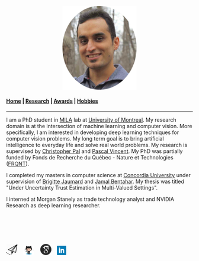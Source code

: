 <p align="center">
  <img src="Images/profile.jpg" width="200"/>
</p>

#### [Home](index.md) | [Research](research.md) | [Awards](awards.md) | [Hobbies](hobbies.md)

-----------------------------

I am a PhD student in [MILA](https://mila.quebec/en/) lab at [University of Montreal](http://www.umontreal.ca/en/). My research domain is at the intersection of machine learning and computer vision. More specifically, I am interested in developing deep learning techniques for computer vision problems. My long term goal is to bring artificial intelligence to everyday life and solve real world problems. My research is supervised by [Christopher Pal](https://scholar.google.ca/citations?user=1ScWJOoAAAAJ&hl=en) and [Pascal Vincent](https://scholar.google.com/citations?user=WBCKQMsAAAAJ). My PhD was partially funded by Fonds de Recherche du Québec - Nature et Technologies ([FRQNT](http://www.frqnt.gouv.qc.ca/en/le-frqnt)).

I completed my masters in computer science at [Concordia University](https://www.concordia.ca/) under supervision of [Brigitte Jaumard](https://www.brigittejaumard.com/) and [Jamal Bentahar](https://users.encs.concordia.ca/~bentahar/). My thesis was titled "Under Uncertainty Trust Estimation in Multi-Valued Settings". 

I interned at Morgan Stanely as trade technology analyst and NVIDIA Research as deep learning researcher.

<br/>
<br/>
<br/>
<br/>

<a href="mailto:honaris@iro.umontreal.ca"><img src="Images/social/email_fun.png" width="30"></a> &nbsp;&nbsp;
[<img src="Images/social/github_cat.png" width="30">](https://github.com/SinaHonari) &nbsp;&nbsp;
[<img src="Images/social/gscholar.png" width="30">](https://scholar.google.com/citations?user=8uou2n4AAAAJ&hl=en) &nbsp;&nbsp;
[<img src="Images/social/linkedin.png" width="25">](https://www.linkedin.com/in/sinahonari)
